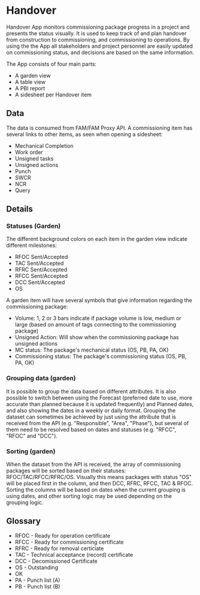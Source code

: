 # Handover
Handover App monitors commissioning package progress in a project and presents the status visually. It is used to keep track of and plan handover from construction to commissioning, and commissioning to operations. By using the the App all stakeholders and project personnel are easily updated on commissioning status, and decisions are based on the same information.

The App consists of four main parts:
* A garden view
* A table view
* A PBI report
* A sidesheet per Handover item

## Data
The data is consumed from FAM/FAM Proxy API. A commissioning item has several links to other items, as seen when opening a sidesheet:
* Mechanical Completion
* Work order
* Unsigned tasks
* Unsigned actions
* Punch
* SWCR
* NCR
* Query

## Details

### Statuses (Garden)
The different background colors on each item in the garden view indicate different milestones:
* RFOC Sent/Accepted
* TAC Sent/Accepted
* RFRC Sent/Accepted
* RFCC Sent/Accepted
* DCC Sent/Accepted
* OS

A garden item will have several symbols that give information regarding the commissioning package:
* Volume: 1, 2 or 3 bars indicate if package volume is low, medium or large (based on amount of tags connecting to the commissioning package)
* Unsigned Action: Will show when the commissioning package has unsigned actions
* MC status: The package's mechanical status (OS, PB, PA, OK)
* Commissioning status: The package's commissioning status (OS, PB, PA, OK)


### Grouping data (garden)
It is possible to group the data based on different attributes. It is also possible to switch between using the Forecast (preferred date to use, more accurate than planned because it is updated frequently) and Planned dates, and also showing the dates in a weekly or daily format.
Grouping the dataset can sometimes be achieved by just using the attribute that is received from the API (e.g. "Responsible", "Area", "Phase"), but several of them need to be resolved based on dates and statuses (e.g. "RFCC", "RFOC" and "DCC").


### Sorting (garden)
When the dataset from the API is received, the array of commissioning packages will be sorted based on their statuses: RFOC/TAC/RFCC/RFRC/OS. Visually this means packages with status "OS" will be placed first in the column, and then DCC, RFRC, RFCC, TAC & RFOC.
Sorting the columns will be based on dates when the current grouping is using dates, and other sorting logic may be used depending on the grouping logic.


## Glossary
* RFOC - Ready for operation certificate
* RFCC - Ready for commissioning certificate
* RFRC - Ready for removal certiciate
* TAC - Technical acceptance (record) certificate
* DCC - Decomissioned Certificate
* OS - Outstanding
* OK
* PA - Punch list (A)
* PB - Punch list (B)
